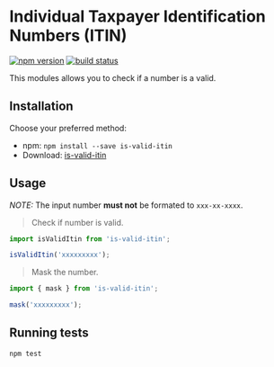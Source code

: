 # Individual Taxpayer Identification Numbers (ITIN)

[![npm version][npm-image]][npm-url]
[![build status][travis-image]][travis-url]

This modules allows you to check if a number is a valid.

## Installation

Choose your preferred method:

* npm: `npm install --save is-valid-itin`
* Download: [is-valid-itin](https://github.com/seegno/is-valid-itin)

## Usage

*NOTE:* The input number **must not** be formated to `xxx-xx-xxxx`.

> Check if number is valid.

```js
import isValidItin from 'is-valid-itin';

isValidItin('xxxxxxxxx');
```

> Mask the number.

```js
import { mask } from 'is-valid-itin';

mask('xxxxxxxxx');
```

## Running tests

```sh
npm test
```

[npm-image]: https://img.shields.io/npm/v/is-valid-itin.svg?style=flat-square
[npm-url]: https://npmjs.org/package/is-valid-itin
[travis-image]: https://img.shields.io/travis/seegno/is-valid-itin.svg?style=flat-square
[travis-url]: https://travis-ci.org/seegno/is-valid-itin
